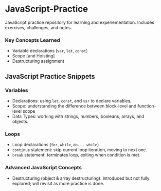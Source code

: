 # JavaScript-Practice
JavaScript practice repository for learning and experiementation. Includes exercises, challenges, and notes.

### Key Concepts Learned
- Variable declarations (`var`, `let`, `const`)
- Scope [and Hoisting]
- Destructuring assignment

## JavaScript Practice Snippets

### Variables
- Declarations: using `let`, `const`, and `var` to declare variables.
- Scope: understanding the difference between block-level and function-level scope
- Data Types: working with strings, numbers, booleans, arrays, and objects.

### Loops
- Loop declarations (`for`, `while`, `do... while`)
- `continue` statement: skip current loop iteration, moving to next one.
- `break` statement: terminates loop, exiting when condition is met.

### Advanced JavaScript Concepts
- Destructuring (object & array destructuring): introduced but not fully explored; will revisit as more practice is done.

